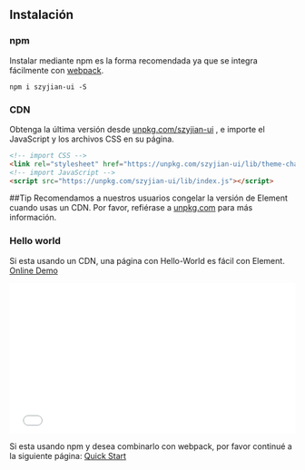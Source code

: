 ## Instalación

### npm

Instalar mediante npm es la forma recomendada ya que se integra fácilmente con [webpack](https://webpack.js.org/).

```shell
npm i szyjian-ui -S
```

### CDN

Obtenga la última versión desde [unpkg.com/szyjian-ui](https://unpkg.com/szyjian-ui/) , e importe el JavaScript y los archivos CSS en su página.

```html
<!-- import CSS -->
<link rel="stylesheet" href="https://unpkg.com/szyjian-ui/lib/theme-chalk/index.css">
<!-- import JavaScript -->
<script src="https://unpkg.com/szyjian-ui/lib/index.js"></script>
```

##Tip
Recomendamos a nuestros usuarios congelar la versión de Element cuando usas un CDN. Por favor, refiérase a [unpkg.com](https://unpkg.com) para más información.

### Hello world

Si esta usando un CDN, una página con Hello-World es fácil con Element. [Online Demo](https://codepen.io/ziyoung/pen/rRKYpd)

<iframe height="265" style="width: 100%;" scrolling="no" title="Element demo" src="//codepen.io/ziyoung/embed/rRKYpd/?height=265&theme-id=light&default-tab=html,result" frameborder="no" allowtransparency="true" allowfullscreen="true">
  See the Pen <a href='https://codepen.io/ziyoung/pen/rRKYpd/'>Element demo</a> by hetech
  (<a href='https://codepen.io/ziyoung'>@ziyoung</a>) on <a href='https://codepen.io'>CodePen</a>.
</iframe>

Si esta usando npm y desea combinarlo con webpack, por favor continué a la siguiente página: [Quick Start](/#/es/component/quickstart)
